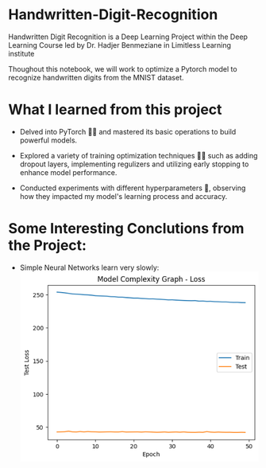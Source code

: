 # Handwritten-Digit-Recognition
Handwritten Digit Recognition is a Deep Learning Project within the Deep Learning Course led by Dr. Hadjer Benmeziane in Limitless Learning institute

Thoughout this notebook, we will work to optimize a Pytorch model to recognize handwritten digits from the MNIST dataset.

# What I learned from this project
* Delved into PyTorch 👨‍💻 and mastered its basic operations to build powerful models.

* Explored a variety of training optimization techniques 🕵️‍♂️ such as adding dropout layers, implementing regulizers and utilizing early stopping to enhance model performance. 

* Conducted experiments with different hyperparameters 🔬, observing how they impacted my model's learning process and accuracy.

# Some Interesting Conclutions from the Project:
* Simple Neural Networks learn very slowly:
  ![](graphs/Net0.png)


